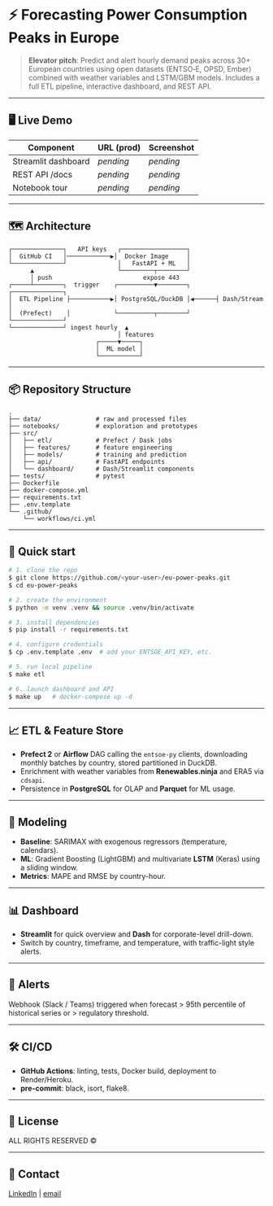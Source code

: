 # ⚡ Forecasting Power Consumption Peaks in Europe

> **Elevator pitch**: Predict and alert hourly demand peaks across 30+ European countries using open datasets (ENTSO‑E, OPSD, Ember) combined with weather variables and LSTM/GBM models. Includes a full ETL pipeline, interactive dashboard, and REST API.

---

## 🖥 Live Demo

| Component           | URL (prod) | Screenshot |
| -------------------|------------|------------|
| Streamlit dashboard| *pending*  | *pending*  |
| REST API /docs     | *pending*  | *pending*  |
| Notebook tour      | *pending*  | *pending*  |

---

## 🗺 Architecture
```
┌──────────────┐   API keys   ┌──────────────────┐
│  GitHub CI   │────────────▶│  Docker Image     │
└──────────────┘              │   FastAPI + ML   │
      ▲                       └─────────┬────────┘
      │ push                         expose 443
┌─────┴────────┐  trigger    ┌──────────▼────────┐       ┌──────────────┐
│  ETL Pipeline ├───────────▶│ PostgreSQL/DuckDB │◀──────┤ Dash/Stream  │
│  (Prefect)    │            └──────────┬────────┘       └──────────────┘
└──────────────┘ ingest hourly  ▲
                              │ features
                        ┌─────▼─────┐
                        │  ML model │
                        └───────────┘
```

---

## 📦 Repository Structure
```
.
├── data/               # raw and processed files
├── notebooks/          # exploration and prototypes
├── src/
│   ├── etl/            # Prefect / Dask jobs
│   ├── features/       # feature engineering
│   ├── models/         # training and prediction
│   ├── api/            # FastAPI endpoints
│   └── dashboard/      # Dash/Streamlit components
├── tests/              # pytest
├── Dockerfile
├── docker-compose.yml
├── requirements.txt
├── .env.template
└── .github/
    └── workflows/ci.yml
```

---

## 🚀 Quick start
```bash
# 1. clone the repo
$ git clone https://github.com/<your-user>/eu-power-peaks.git
$ cd eu-power-peaks

# 2. create the environment
$ python -m venv .venv && source .venv/bin/activate

# 3. install dependencies
$ pip install -r requirements.txt

# 4. configure credentials
$ cp .env.template .env  # add your ENTSOE_API_KEY, etc.

# 5. run local pipeline
$ make etl

# 6. launch dashboard and API
$ make up   # docker-compose up -d
```

---

## 📈 ETL & Feature Store
- **Prefect 2** or **Airflow** DAG calling the `entsoe-py` clients, downloading monthly batches by country, stored partitioned in DuckDB.
- Enrichment with weather variables from **Renewables.ninja** and ERA5 via `cdsapi`.
- Persistence in **PostgreSQL** for OLAP and **Parquet** for ML usage.

---

## 🤖 Modeling
- **Baseline**: SARIMAX with exogenous regressors (temperature, calendars).
- **ML**: Gradient Boosting (LightGBM) and multivariate **LSTM** (Keras) using a sliding window.
- **Metrics**: MAPE and RMSE by country-hour.

---

## 📊 Dashboard
- **Streamlit** for quick overview and **Dash** for corporate-level drill-down.
- Switch by country, timeframe, and temperature, with traffic-light style alerts.

---

## 🔔 Alerts
Webhook (Slack / Teams) triggered when forecast > 95th percentile of historical series or > regulatory threshold.

---

## 🛠 CI/CD
- **GitHub Actions**: linting, tests, Docker build, deployment to Render/Heroku.
- **pre-commit**: black, isort, flake8.

---

## 📝 License
ALL RIGHTS RESERVED © <JesusECB-2025>

---

## 🤝 Contact
[LinkedIn](https://www.linkedin.com/in/your-profile) | [email](mailto:your@email)

